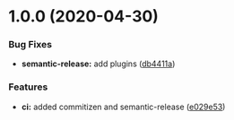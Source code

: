 # 1.0.0 (2020-04-30)


### Bug Fixes

* **semantic-release:** add plugins ([db4411a](https://github.com/psavery/test/commit/db4411a34cc87272e33e040cef4ff52310fd9728))


### Features

* **ci:** added commitizen and semantic-release ([e029e53](https://github.com/psavery/test/commit/e029e530765ebcf58145ec01246e89e42a5bce11))
